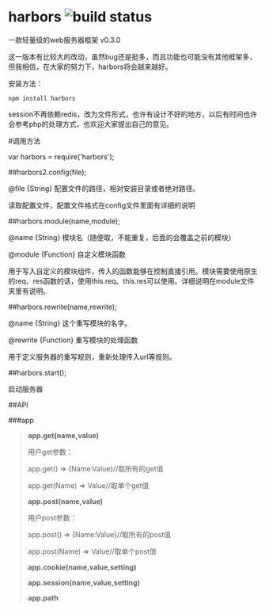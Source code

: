 harbors ![build status](https://secure.travis-ci.org/coreyti/showdown.png)
=======

一款轻量级的web服务器框架 v0.3.0

这一版本有比较大的改动，虽然bug还是挺多，而且功能也可能没有其他框架多，但我相信，在大家的努力下，harbors将会越来越好。


安装方法：

    npm install harbors

session不再依赖redis，改为文件形式，也许有设计不好的地方，以后有时间也许会参考php的处理方式，也欢迎大家提出自己的意见。

#调用方法

  var harbors = require('harbors');

##harbors2.config(file);

  @file {String} 配置文件的路径，相对安装目录或者绝对路径。

  读取配置文件，配置文件格式在config文件里面有详细的说明

##harbors.module(name,module);

  @name {String} 模块名（随便取，不能重复，后面的会覆盖之前的模块）

  @module {Function} 自定义模块函数

  用于写入自定义的模块组件，传入的函数能够在控制直接引用。模块需要使用原生的req、res函数的话，使用this.req、this.res可以使用。详细说明在module文件夹里有说明。

##harbors.rewrite(name,rewrite);

  @name {String} 这个重写模块的名字。

  @rewrite {Function} 重写模块的处理函数

  用于定义服务器的重写规则，重新处理传入url等规则。

##harbors.start();

  启动服务器



##API

###app

  >**app.get(name,value)**
  >
  >用户get参数：
  >
  >  app.get() => {Name:Value}//取所有的get值
  >
  >  app.get(Name) => Value//取单个get值
  >
  >**app.post(name,value)**
  >
  >用户post参数：
  >
  >  app.post() => {Name:Value}//取所有的post值
  >
  >  app.post(Name) => Value//取单个post值
  >
  >**app.cookie(name,value,setting)**
  >
  >
  >**app.session(name,value,setting)**
  >
  >
  >**app.path**
  >
